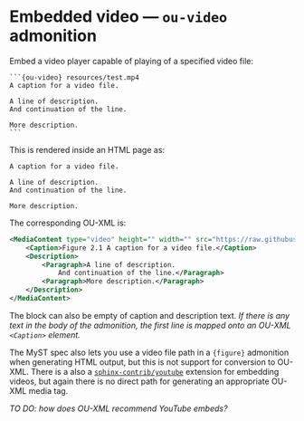 # Embedded video — `ou-video` admonition

Embed a video player capable of playing of a specified video file:

````text
```{ou-video} resources/test.mp4
A caption for a video file.

A line of description.
And continuation of the line.

More description.
```
````

This is rendered inside an HTML page as:

```{ou-video} resources/test.mp4
A caption for a video file.

A line of description.
And continuation of the line.

More description.
```

The corresponding OU-XML is:

```xml
<MediaContent type="video" height="" width="" src="https://raw.githubusercontent.com/innovationoutside/sphinxcontrib-ou-xml-tags/main/vletmp/ouseful-demo-sphinx_b0_p1_x_media_test.mp4">
    <Caption>Figure 2.1 A caption for a video file.</Caption>
    <Description>
        <Paragraph>A line of description.
            And continuation of the line.</Paragraph>
        <Paragraph>More description.</Paragraph>
    </Description>
</MediaContent>
```

The block can also be empty of caption and description text. *If there is any text in the body of the admonition, the first line is mapped onto an OU-XML `<Caption>` element.*

The MyST spec also lets you use a video file path in a `{figure}` admonition when generating HTML output, but this is not support for conversion to OU-XML. There is a also a [`sphinx-contrib/youtube`](https://github.com/sphinx-contrib/youtube) extension for embedding videos, but again there is no direct path for generating an appropriate OU-XML media tag.

*TO DO: how does OU-XML recommend YouTube embeds?*
